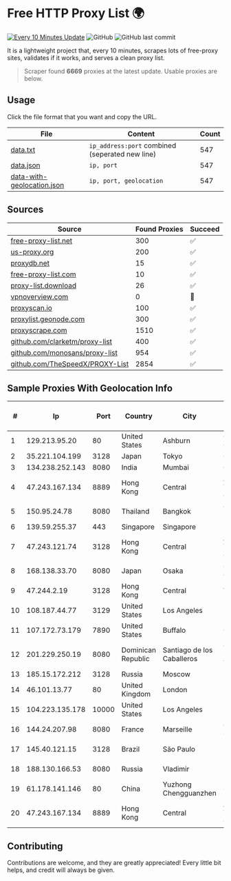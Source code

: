 
# Free HTTP Proxy List 🌍

[![Every 10 Minutes Update](https://github.com/mertguvencli/http-proxy-list/actions/workflows/main.yml/badge.svg?branch=main)](https://github.com/mertguvencli/http-proxy-list/actions/workflows/main.yml)
![GitHub](https://img.shields.io/github/license/mertguvencli/http-proxy-list)
![GitHub last commit](https://img.shields.io/github/last-commit/mertguvencli/http-proxy-list)

It is a lightweight project that, every 10 minutes, scrapes lots of free-proxy sites, validates if it works, and serves a clean proxy list.


> Scraper found **6669** proxies at the latest update. Usable proxies are below.

## Usage

Click the file format that you want and copy the URL.


|File|Content|Count|
|----|-------|-----|
|[data.txt](https://raw.githubusercontent.com/mertguvencli/http-proxy-list/main/proxy-list/data.txt)|`ip_address:port` combined (seperated new line)|547|
|[data.json](https://raw.githubusercontent.com/mertguvencli/http-proxy-list/main/proxy-list/data.json)|`ip, port`|547|
|[data-with-geolocation.json](https://raw.githubusercontent.com/mertguvencli/http-proxy-list/main/proxy-list/data-with-geolocation.json)|`ip, port, geolocation`|547|

## Sources

|Source|Found Proxies|Succeed|
|------|-------------|-------|
|[free-proxy-list.net](https://free-proxy-list.net)|300|✅|
|[us-proxy.org](https://www.us-proxy.org)|200|✅|
|[proxydb.net](http://proxydb.net)|15|✅|
|[free-proxy-list.com](https://free-proxy-list.com/?page=&port=&type%5B%5D=http&type%5B%5D=https&up_time=0&search=Search)|10|✅|
|[proxy-list.download](https://www.proxy-list.download/HTTP)|26|✅|
|[vpnoverview.com](https://vpnoverview.com/privacy/anonymous-browsing/free-proxy-servers)|0|🚫|
|[proxyscan.io](https://www.proxyscan.io)|100|✅|
|[proxylist.geonode.com](https://proxylist.geonode.com/api/proxy-list?limit=300&page=1&sort_by=lastChecked&sort_type=desc&protocols=http,https)|300|✅|
|[proxyscrape.com](https://api.proxyscrape.com/v2/?request=displayproxies&protocol=http&timeout=10000&country=all&ssl=all&anonymity=all)|1510|✅|
|[github.com/clarketm/proxy-list](https://raw.githubusercontent.com/clarketm/proxy-list/master/proxy-list-raw.txt)|400|✅|
|[github.com/monosans/proxy-list](https://raw.githubusercontent.com/monosans/proxy-list/main/proxies/http.txt)|954|✅|
|[github.com/TheSpeedX/PROXY-List](https://raw.githubusercontent.com/TheSpeedX/PROXY-List/master/http.txt)|2854|✅|


## Sample Proxies With Geolocation Info

|#|Ip|Port|Country|City|Internet Service Provider|
|-|--|----|-------|----|-------------------------|
|1|129.213.95.20|80|United States|Ashburn|Oracle Corporation|
|2|35.221.104.199|3128|Japan|Tokyo|Google LLC|
|3|134.238.252.143|8080|India|Mumbai|Google LLC|
|4|47.243.167.134|8889|Hong Kong|Central|Alibaba (US) Technology Co., Ltd.|
|5|150.95.24.78|8080|Thailand|Bangkok|GMO-Z.COM PTE. LTD.|
|6|139.59.255.37|443|Singapore|Singapore|DIGITALOCEAN|
|7|47.243.121.74|3128|Hong Kong|Central|Alibaba (US) Technology Co., Ltd.|
|8|168.138.33.70|8080|Japan|Osaka|Oracle Corporation|
|9|47.244.2.19|3128|Hong Kong|Central|Alibaba.com LLC|
|10|108.187.44.77|3129|United States|Los Angeles|Leaseweb USA, Inc.|
|11|107.172.73.179|7890|United States|Buffalo|ColoCrossing|
|12|201.229.250.19|8080|Dominican Republic|Santiago de los Caballeros|Compañía Dominicana de Teléfonos S. A.|
|13|185.15.172.212|3128|Russia|Moscow|SafeData LLC|
|14|46.101.13.77|80|United Kingdom|London|DigitalOcean, LLC|
|15|104.223.135.178|10000|United States|Los Angeles|LayerHost|
|16|144.24.207.98|8080|France|Marseille|Oracle Corporation|
|17|145.40.121.15|3128|Brazil|São Paulo|Packet Host, Inc.|
|18|188.130.166.53|8080|Russia|Vladimir|Mobilnye Linii LLC|
|19|61.178.141.146|80|China|Yuzhong Chengguanzhen|Chinanet|
|20|47.243.167.134|8889|Hong Kong|Central|Alibaba (US) Technology Co., Ltd.|



## Contributing

Contributions are welcome, and they are greatly appreciated! Every
little bit helps, and credit will always be given.

